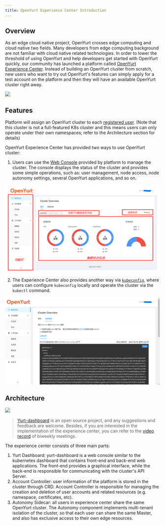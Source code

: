 ```yaml
---
title: OpenYurt Experience Center Introduction
---
```


## Overview

As an edge cloud native project, OpenYurt crosses edge computing and cloud native two fields. Many developers from edge computing background are not familiar with cloud native related technologies. In order to lower the threshold of using OpenYurt and help developers get started with OpenYurt quickly, our community has launched a platform called [OpenYurt Experience Center](http://47.242.50.237/). Instead of building an OpenYurt cluster from scratch, new users who want to try out OpenYurt's features can simply apply for a test account on the platform and then they will have an available OpenYurt cluster right away.

![](../../../static/img/docs/installation/openyurt-experience-center/register_blank.png)

## Features

Platform will assign an OpenYurt cluster to each [registered user](./user.md). (Note that this cluster is not a full-featured K8s cluster and this means users can only operate under their own namespaces; refer to the Architecture section for details)

OpenYurt Experience Center has provided two ways to use OpenYurt cluster:

1. Users can use the [Web Console](./web_console.md) provided by platform to manage the cluster. The console displays the status of the cluster and provides some simple operations, such as: user management, node access, node autonomy settings, several OpenYurt applications, and so on.

![](../../../static/img/docs/installation/openyurt-experience-center/web_overview.png)

2. The Experience Center also provides another way via [`kubeconfig`](./kubeconfig.md), where users can configure `kubeconfig` locally and operate the cluster via the `kubectl` command.

![](../../../static/img/docs/installation/openyurt-experience-center/web_kubeconfig.png)

## Architecture

![](../../../static/img/docs/installation/openyurt-experience-center/arch.png)

> [Yurt-dashboard](https://github.com/openyurtio/yurt-dashboard) is an open source project, and any suggestions and feedback are welcome.
> Besides, if you are interested in the implementation of the experience center, you can refer to the [video record](https://www.bilibili.com/video/BV1pf4y1K7M4) of biweekly meetings.

The experience center consists of three main parts:

1. Yurt Dashboard: yurt-dashboard is a web console similar to the kubernetes dashboard that contains front-end and back-end web applications. The front-end provides a graphical interface, while the back-end is responsible for communicating with the cluster's API Server.
2. Account Controller: user information of the platform is stored in the cluster through CRD. Account Controller is responsible for managing the creation and deletion of user accounts and related resources (e.g. namespace, certificates, etc).
3. Autonomy Sidecar: all users in experience center share the same OpenYurt cluster. The Autonomy component implements multi-tenant isolation of the cluster, so that each user can share the same Master, and also has exclusive access to their own edge resources.
